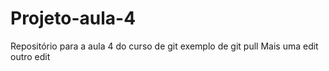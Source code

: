 # Projeto-aula-4
Repositório para a aula 4 do curso de git
exemplo de git pull
Mais uma edit
outro edit
